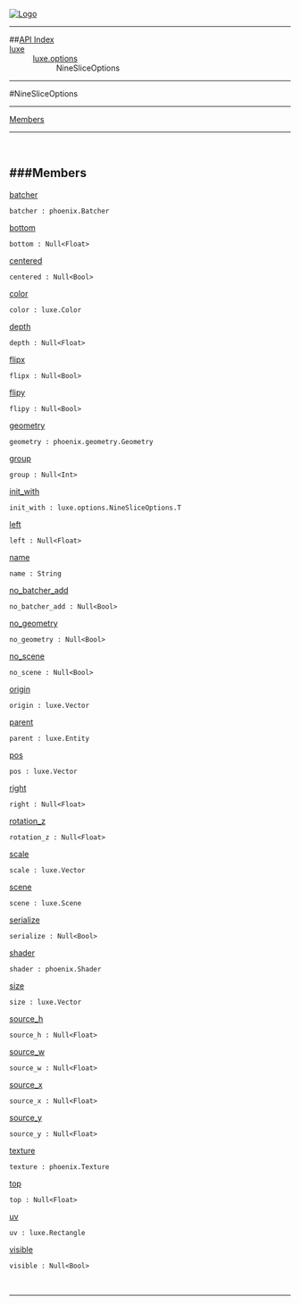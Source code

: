 
[![Logo](../../../images/logo.png)](../../../index.html)

---


##[API Index](../../../api/index.html#luxe.options)   
[luxe](../)     
&emsp;&emsp;&emsp;[luxe.options](./)   
&emsp;&emsp;&emsp;&emsp;&emsp;&emsp;NineSliceOptions

---

#NineSliceOptions


---


[Members](#Members)   


---

&nbsp;   

<a class="lift" name="Members" ></a>
###Members   
---
<a class="lift" name="batcher" href="#batcher">batcher</a>



`batcher : phoenix.Batcher`

<span class="small_desc_flat">  </span>   

<a class="lift" name="bottom" href="#bottom">bottom</a>



`bottom : Null<Float>`

<span class="small_desc_flat">  </span>   

<a class="lift" name="centered" href="#centered">centered</a>



`centered : Null<Bool>`

<span class="small_desc_flat">  </span>   

<a class="lift" name="color" href="#color">color</a>



`color : luxe.Color`

<span class="small_desc_flat">  </span>   

<a class="lift" name="depth" href="#depth">depth</a>



`depth : Null<Float>`

<span class="small_desc_flat">  </span>   

<a class="lift" name="flipx" href="#flipx">flipx</a>



`flipx : Null<Bool>`

<span class="small_desc_flat">  </span>   

<a class="lift" name="flipy" href="#flipy">flipy</a>



`flipy : Null<Bool>`

<span class="small_desc_flat">  </span>   

<a class="lift" name="geometry" href="#geometry">geometry</a>



`geometry : phoenix.geometry.Geometry`

<span class="small_desc_flat">  </span>   

<a class="lift" name="group" href="#group">group</a>



`group : Null<Int>`

<span class="small_desc_flat">  </span>   

<a class="lift" name="init_with" href="#init_with">init_with</a>



`init_with : luxe.options.NineSliceOptions.T`

<span class="small_desc_flat">  </span>   

<a class="lift" name="left" href="#left">left</a>



`left : Null<Float>`

<span class="small_desc_flat">  </span>   

<a class="lift" name="name" href="#name">name</a>



`name : String`

<span class="small_desc_flat">  </span>   

<a class="lift" name="no_batcher_add" href="#no_batcher_add">no_batcher_add</a>



`no_batcher_add : Null<Bool>`

<span class="small_desc_flat">  </span>   

<a class="lift" name="no_geometry" href="#no_geometry">no_geometry</a>



`no_geometry : Null<Bool>`

<span class="small_desc_flat">  </span>   

<a class="lift" name="no_scene" href="#no_scene">no_scene</a>



`no_scene : Null<Bool>`

<span class="small_desc_flat">  </span>   

<a class="lift" name="origin" href="#origin">origin</a>



`origin : luxe.Vector`

<span class="small_desc_flat">  </span>   

<a class="lift" name="parent" href="#parent">parent</a>



`parent : luxe.Entity`

<span class="small_desc_flat">  </span>   

<a class="lift" name="pos" href="#pos">pos</a>



`pos : luxe.Vector`

<span class="small_desc_flat">  </span>   

<a class="lift" name="right" href="#right">right</a>



`right : Null<Float>`

<span class="small_desc_flat">  </span>   

<a class="lift" name="rotation_z" href="#rotation_z">rotation_z</a>



`rotation_z : Null<Float>`

<span class="small_desc_flat">  </span>   

<a class="lift" name="scale" href="#scale">scale</a>



`scale : luxe.Vector`

<span class="small_desc_flat">  </span>   

<a class="lift" name="scene" href="#scene">scene</a>



`scene : luxe.Scene`

<span class="small_desc_flat">  </span>   

<a class="lift" name="serialize" href="#serialize">serialize</a>



`serialize : Null<Bool>`

<span class="small_desc_flat">  </span>   

<a class="lift" name="shader" href="#shader">shader</a>



`shader : phoenix.Shader`

<span class="small_desc_flat">  </span>   

<a class="lift" name="size" href="#size">size</a>



`size : luxe.Vector`

<span class="small_desc_flat">  </span>   

<a class="lift" name="source_h" href="#source_h">source_h</a>



`source_h : Null<Float>`

<span class="small_desc_flat">  </span>   

<a class="lift" name="source_w" href="#source_w">source_w</a>



`source_w : Null<Float>`

<span class="small_desc_flat">  </span>   

<a class="lift" name="source_x" href="#source_x">source_x</a>



`source_x : Null<Float>`

<span class="small_desc_flat">  </span>   

<a class="lift" name="source_y" href="#source_y">source_y</a>



`source_y : Null<Float>`

<span class="small_desc_flat">  </span>   

<a class="lift" name="texture" href="#texture">texture</a>



`texture : phoenix.Texture`

<span class="small_desc_flat">  </span>   

<a class="lift" name="top" href="#top">top</a>



`top : Null<Float>`

<span class="small_desc_flat">  </span>   

<a class="lift" name="uv" href="#uv">uv</a>



`uv : luxe.Rectangle`

<span class="small_desc_flat">  </span>   

<a class="lift" name="visible" href="#visible">visible</a>



`visible : Null<Bool>`

<span class="small_desc_flat">  </span>   



&nbsp;
&nbsp;
&nbsp;

---  


&nbsp;   
&nbsp;   